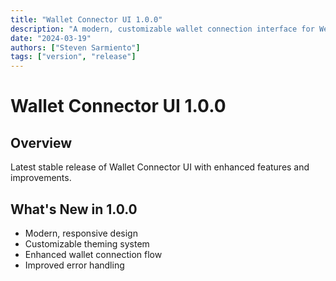 ```yaml
---
title: "Wallet Connector UI 1.0.0"
description: "A modern, customizable wallet connection interface for Web3 applications"
date: "2024-03-19"
authors: ["Steven Sarmiento"]
tags: ["version", "release"]
---
```


# Wallet Connector UI 1.0.0

## Overview

Latest stable release of Wallet Connector UI with enhanced features and
improvements.

## What's New in 1.0.0

- Modern, responsive design
- Customizable theming system
- Enhanced wallet connection flow
- Improved error handling

